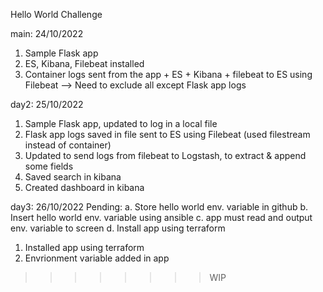 Hello World Challenge

main: 24/10/2022
1. Sample Flask app
2. ES, Kibana, Filebeat installed
3. Container logs sent from the app + ES + Kibana + filebeat to ES using Filebeat --> Need to exclude all except Flask app logs

day2: 25/10/2022
1. Sample Flask app, updated to log in a local file
2. Flask app logs saved in file sent to ES using Filebeat (used filestream instead of container)
3. Updated to send logs from filebeat to Logstash, to extract & append some fields
4. Saved search in kibana
5. Created dashboard in kibana

day3: 26/10/2022
Pending:
    a. Store hello world env. variable in github
    b. Insert hello world env. variable using ansible
    c. app must read and output env. variable to screen
    d. Install app using terraform
1. Installed app using terraform
2. Envrionment variable added in app
>>>>>>>>WIP 